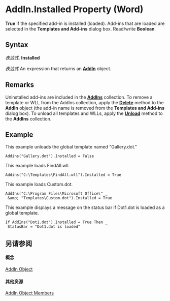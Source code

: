 
# AddIn.Installed Property (Word)

 **True** if the specified add-in is installed (loaded). Add-ins that are loaded are selected in the **Templates and Add-ins** dialog box. Read/write **Boolean**.


## Syntax

 _表达式_. **Installed**

 _表达式_ An expression that returns an **[AddIn](5615a8a9-1fd6-04fa-1fee-ec16502bd84a.md)** object.


## Remarks

Uninstalled add-ins are included in the  **[AddIns](acf58e58-d3f6-23cf-677b-4780f7cbc24d.md)** collection. To remove a template or WLL from the AddIns collection, apply the **[Delete](ae2cb5b9-c5f0-3e86-e128-865a47e78b1c.md)** method to the **AddIn** object (the add-in name is removed from the **Templates and Add-ins** dialog box). To unload all templates and WLLs, apply the **[Unload](de0e4683-2630-0d2b-03d7-7710be1a6740.md)** method to the **AddIns** collection.


## Example

This example unloads the global template named "Gallery.dot."


```
Addins("Gallery.dot").Installed = False
```

This example loads FindAll.wll.




```
Addins("C:\Templates\FindAll.wll").Installed = True
```

This example loads Custom.dot.




```
AddIns("C:\Program Files\Microsoft Office\" _ 
 &amp; "Templates\Custom.dot").Installed = True
```

This example displays a message on the status bar if Dot1.dot is loaded as a global template.




```
If AddIns("Dot1.dot").Installed = True Then _ 
 StatusBar = "Dot1.dot is loaded"
```


## 另请参阅


#### 概念


[AddIn Object](5615a8a9-1fd6-04fa-1fee-ec16502bd84a.md)
#### 其他资源


[AddIn Object Members](http://msdn.microsoft.com/library/7bffb4a9-f948-fc97-342e-d4d46fa48913%28Office.15%29.aspx)